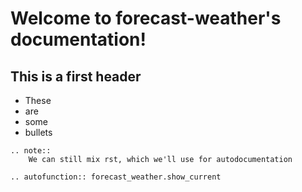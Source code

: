 # Welcome to forecast-weather's documentation!

## This is a first header

- These
- are
- some
- bullets


```eval_rst
.. note::
    We can still mix rst, which we'll use for autodocumentation

.. autofunction:: forecast_weather.show_current
```